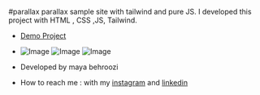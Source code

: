 
#parallax
parallax sample site with tailwind and pure JS.
I developed this project with HTML , CSS ,JS, Tailwind.
- [Demo Project](https://mayabehroozi.github.io/parallax-site/)
- ![Image](https://github.com/user-attachments/assets/ab2950d3-be8b-4956-8bbf-5fa620246332)
![Image](https://github.com/user-attachments/assets/0d207035-14a6-4057-8801-d8b2a4a53851)
![Image](https://github.com/user-attachments/assets/3ff42ab9-28c0-48e4-bf3a-ff6c8e41bba1)

- Developed by maya behroozi
- How to reach me : with my [instagram](https://www.instagram.com/maya_behroozi) and 
[linkedin](https://www.linkedin.com/in/maya-behroozi-5b27a425b/) 


